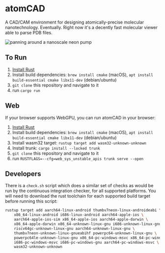 # atomCAD

A CAD/CAM environment for designing atomically-precise molecular nanotechnology.
Eventually.  Right now it's a decently fast molecular viewer able to parse PDB
files.

![panning around a nanoscale neon pump](./media/neon-pump.gif)

## To Run

1. [Install Rust](https://rustup.rs/)
2. Install build dependencies: `brew install cmake` (macOS), `apt install build-essential cmake libx11-dev` (debian/ubuntu)
3. `git clone` this repository and navigate to it
4. run `cargo run`

## Web

If your browser supports WebGPU, you can run atomCAD in your browser:

1. [Install Rust](https://rustup.rs/)
2. Install build dependencies: `brew install cmake` (macOS), `apt install build-essential cmake libx11-dev` (debian/ubuntu)
3. Install wasm32 target: `rustup target add wasm32-unknown-unknown`
4. Install trunk: `cargo install --locked trunk`
5. `git clone` this repository and navigate to it
6. run `RUSTFLAGS=--cfg=web_sys_unstable_apis trunk serve --open`

## Developers

There is a `check.sh` script which does a similar set of checks as would be
run by the continuous integration checker, for all supported platforms.  You
will need to download the rust toolchain for each supported build target
before running this script:

```bash
rustup target add aarch64-linux-android thumbv7neon-linux-androideabi \
    x86_64-linux-android i686-linux-android aarch64-apple-ios \
    aarch64-apple-ios-sim x86_64-apple-ios aarch64-apple-darwin \
    x86_64-apple-darwin x86_64-unknown-linux-gnu i686-unknown-linux-gnu \
    riscv64gc-unknown-linux-gnu aarch64-unknown-linux-gnu \
    thumbv7neon-unknown-linux-gnueabihf powerpc64-unknown-linux-gnu \
    powerpc64le-unknown-linux-gnu x86_64-pc-windows-msvc x86_64-pc-windows-gnu \
    i686-pc-windows-msvc i686-pc-windows-gnu aarch64-pc-windows-msvc \
    wasm32-unknown-unknown
```
